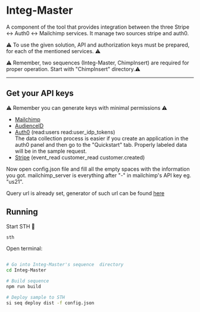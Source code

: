# Integ-Master

A component of the tool that provides integration between the three Stripe :left_right_arrow: Auth0 :left_right_arrow: Mailchimp services. It manage two sources stripe and auth0.

:warning: To use the given solution, API and authorization keys must be prepared, for each of the mentioned services. :warning:

:warning: Remember, two sequences (Integ-Master, ChimpInsert) are required for proper operation. Start with "ChimpInsert" directory.:warning:

___


## Get your API keys

:warning: Remember you can generate keys with minimal permissions :warning:

- [Mailchimp](https://mailchimp.com/help/about-api-keys/#:~:text=To%20generate%20an%20API%20key%2C%20follow%20these%20steps)
- [AudienceID](https://mailchimp.com/help/find-audience-id/)
- [Auth0](https://auth0.com/docs/secure/tokens/access-tokens/get-access-tokens#:~:text=Get%20Access%20Tokens-,Get%20Access%20Tokens,-To%20access%20your) (read:users read:user_idp_tokens) \
The data collection process is easier if you create an application in the auth0 panel and then go to the "Quickstart" tab. Properly labeled data will be in the sample request.
- [Stripe](https://dashboard.stripe.com/test/apikeys) (event_read  customer_read   customer.created)

Now open config.json file and fill all the empty spaces with the information you got. mailchimp_server is everything after "-" in mailchimp's API key eg. "us21".

Query url is already set, generator of such url can be found [here](https://auth0.com/docs/api/management/v2#!/Users/get_users)

## Running

Start STH :rocket:

```bash
sth
```

Open terminal:

```bash

# Go into Integ-Master's sequence  directory
cd Integ-Master

# Build sequence
npm run build

# Deploy sample to STH
si seq deploy dist -f config.json

```
